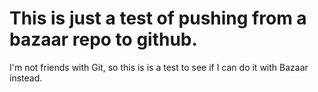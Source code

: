 # This is just a test of pushing from a bazaar repo to github.

I'm not friends with Git, so this is is a test to see if I can do it with
Bazaar instead.
